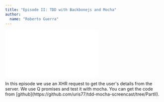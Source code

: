 ```yaml
---
title: "Episode II: TDD with Backbonejs and Mocha"
author:
  name: "Roberto Guerra"
---
```


<p class="video">
<iframe src="//player.vimeo.com/video/81205605?title=0&amp;byline=0" frameborder="0" webkitallowfullscreen mozallowfullscreen allowfullscreen>
</iframe> 
</p>

<p class="content">
In this episode we use an XHR request to get the user's details from the server. We use Q promises and test
it with mocha.
You can get the code from [github](https://github.com/uris77/tdd-mocha-screencast/tree/PartII). 
</p>

